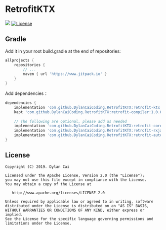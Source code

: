 # RetrofitKTX

[![](https://jitpack.io/v/DylanCaiCoding/RetrofitKTX.svg)](https://jitpack.io/#DylanCaiCoding/RetrofitKTX)  [![License](https://img.shields.io/badge/License-Apache--2.0-blue.svg)](https://github.com/DylanCaiCoding/RetrofitHelper/blob/master/LICENSE)

## Gradle

Add it in your root build.gradle at the end of repositories:

```groovy
allprojects {
    repositories {
        // ...
        maven { url 'https://www.jitpack.io' }
    }
}
```

Add dependencies：

```groovy
dependencies {
    implementation 'com.github.DylanCaiCoding.RetrofitKTX:retrofit-ktx:1.0.0-alpha'
    kapt 'com.github.DylanCaiCoding.RetrofitKTX:retrofit-compiler:1.0.0-alpha'
    
    // The following are optional, please add as needed
    implementation 'com.github.DylanCaiCoding.RetrofitKTX:retrofit-coroutines:1.0.0-alpha'
    implementation 'com.github.DylanCaiCoding.RetrofitKTX:retrofit-rxjava2:1.0.0-alpha'
    implementation 'com.github.DylanCaiCoding.RetrofitKTX:retrofit-autodispose:1.0.0-alpha'
}
```

## License

```
Copyright (C) 2019. Dylan Cai

Licensed under the Apache License, Version 2.0 (the "License");
you may not use this file except in compliance with the License.
You may obtain a copy of the License at

   http://www.apache.org/licenses/LICENSE-2.0

Unless required by applicable law or agreed to in writing, software
distributed under the License is distributed on an "AS IS" BASIS,
WITHOUT WARRANTIES OR CONDITIONS OF ANY KIND, either express or implied.
See the License for the specific language governing permissions and
limitations under the License.
```
